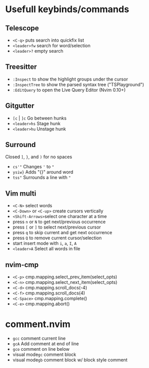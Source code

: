 # Usefull keybinds/commands

## Telescope
- `<C-q>` puts search into quickfix list
- `<leader>fw` search for word/selection
- `<leader>?` empty search

## Treesitter
- `:Inspect` to show the highlight groups under the cursor
- `:InspectTree` to show the parsed syntax tree ("TSPlayground")
- `:EditQuery` to open the Live Query Editor (Nvim 0.10+)

## Gitgutter
- `[c` | `]c` Go between hunks
- `<leader>hs` Stage hunk
- `<leader>hu` Unstage hunk

## Surround
Closed `]`, `}`, and `)` for no spaces
- `cs'"` Changes `'` to `"`
- `ysiw}` Adds "{}" around word
- `tss"` Surrounds a line with `"`

## Vim multi
- `<C-N>` select words
- `<C-Down>` or `<C-up>` create cursors vertically
- `<Shift-Arrows>`select one character at a time
- press `n` or `N` to get next/previous occurrence
- press `[` or `]` to select next/previous cursor
- press `q` to skip current and get next occurrence
- press `Q` to remove current cursor/selection
- start insert mode with `i`, `a`, `I`, `A`
- `<leader>A` Select all words in file

## nvim-cmp
- `<C-p>` cmp.mapping.select_prev_item(select_opts)
- `<C-n>` cmp.mapping.select_next_item(select_opts)
- `<C-d>` cmp.mapping.scroll_docs(-4)
- `<C-f>` cmp.mapping.scroll_docs(4)
- `<C-Space>` cmp.mapping.complete()
- `<C-e>` cmp.mapping.abort()

# comment.nvim
- `gcc` comment current line
- `gcA` Add comment at end of line
- `gco` comment on line below
- visual mode`gc` comment block
- visual mode`gb` comment block w/ block style comment
